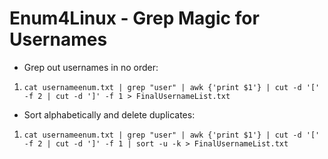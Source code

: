 # Enum4Linux - Grep Magic for Usernames
* Grep out usernames in no order:
1. `cat usernameenum.txt | grep "user" | awk {'print $1'} | cut -d '[' -f 2 | cut -d ']' -f 1 > FinalUsernameList.txt`

* Sort alphabetically and delete duplicates:
1. `cat usernameenum.txt | grep "user" | awk {'print $1'} | cut -d '[' -f 2 | cut -d ']' -f 1 | sort -u -k > FinalUsernameList.txt`

